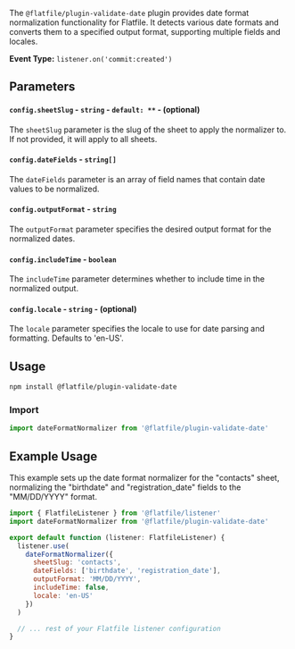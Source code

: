 <!-- START_INFOCARD -->

The `@flatfile/plugin-validate-date` plugin provides date format normalization functionality for Flatfile. It detects various date formats and converts them to a specified output format, supporting multiple fields and locales.

**Event Type:**
`listener.on('commit:created')`

<!-- END_INFOCARD -->

## Parameters

#### `config.sheetSlug` - `string` - `default: **` - (optional)
The `sheetSlug` parameter is the slug of the sheet to apply the normalizer to. If not provided, it will apply to all sheets.

#### `config.dateFields` - `string[]`
The `dateFields` parameter is an array of field names that contain date values to be normalized.

#### `config.outputFormat` - `string`
The `outputFormat` parameter specifies the desired output format for the normalized dates.

#### `config.includeTime` - `boolean`
The `includeTime` parameter determines whether to include time in the normalized output.

#### `config.locale` - `string` - (optional)
The `locale` parameter specifies the locale to use for date parsing and formatting. Defaults to 'en-US'.

## Usage

```bash install
npm install @flatfile/plugin-validate-date
```

### Import

```js
import dateFormatNormalizer from '@flatfile/plugin-validate-date'
```

## Example Usage

This example sets up the date format normalizer for the "contacts" sheet, normalizing the "birthdate" and "registration_date" fields to the "MM/DD/YYYY" format.

```javascript
import { FlatfileListener } from '@flatfile/listener'
import dateFormatNormalizer from '@flatfile/plugin-validate-date'

export default function (listener: FlatfileListener) {
  listener.use(
    dateFormatNormalizer({
      sheetSlug: 'contacts',
      dateFields: ['birthdate', 'registration_date'],
      outputFormat: 'MM/DD/YYYY',
      includeTime: false,
      locale: 'en-US'
    })
  )

  // ... rest of your Flatfile listener configuration
}
```